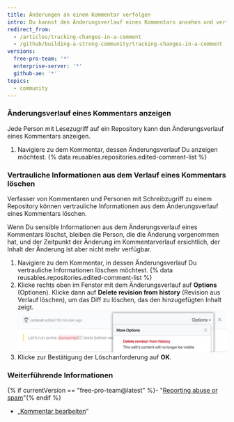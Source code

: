 ```yaml
---
title: Änderungen an einem Kommentar verfolgen
intro: Du kannst den Änderungsverlauf eines Kommentars ansehen und vertrauliche Informationen aus dem Änderungsverlauf eines Kommentars löschen.
redirect_from:
  - /articles/tracking-changes-in-a-comment
  - /github/building-a-strong-community/tracking-changes-in-a-comment
versions:
  free-pro-team: '*'
  enterprise-server: '*'
  github-ae: '*'
topics:
  - community
---
```

### Änderungsverlauf eines Kommentars anzeigen

Jede Person mit Lesezugriff auf ein Repository kann den Änderungsverlauf eines Kommentars anzeigen.

1. Navigiere zu dem Kommentar, dessen Änderungsverlauf Du anzeigen möchtest.
{% data reusables.repositories.edited-comment-list %}

### Vertrauliche Informationen aus dem Verlauf eines Kommentars löschen

Verfasser von Kommentaren und Personen mit Schreibzugriff zu einem Repository können vertrauliche Informationen aus dem Änderungsverlauf eines Kommentars löschen.

Wenn Du sensible Informationen aus dem Änderungsverlauf eines Kommentars löschst, bleiben die Person, die die Änderung vorgenommen hat, und der Zeitpunkt der Änderung im Kommentarverlauf ersichtlich, der Inhalt der Änderung ist aber nicht mehr verfügbar.

1. Navigiere zu dem Kommentar, in dessen Änderungsverlauf Du vertrauliche Informationen löschen möchtest.
{% data reusables.repositories.edited-comment-list %}
3. Klicke rechts oben im Fenster mit dem Änderungsverlauf auf **Options** (Optionen). Klicke dann auf **Delete revision from history** (Revision aus Verlauf löschen), um das Diff zu löschen, das den hinzugefügten Inhalt zeigt. ![Änderungsdetails eines Kommentars löschen](/assets/images/help/repository/delete-comment-edit-details.png)
4. Klicke zur Bestätigung der Löschanforderung auf **OK**.

### Weiterführende Informationen

{% if currentVersion == "free-pro-team@latest" %}- "[Reporting abuse or spam](/articles/reporting-abuse-or-spam)"{% endif %}
- „[Kommentar bearbeiten](/articles/editing-a-comment)“
